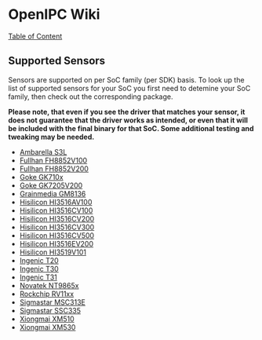 # OpenIPC Wiki
[Table of Content](../README.md)

Supported Sensors
-----------------

Sensors are supported on per SoC family (per SDK) basis.
To look up the list of supported sensors for your SoC you first need to detemine your SoC family, then check out the corresponding package.

__Please note, that even if you see the driver that matches your sensor, it does not guarantee that the driver works as intended, 
or even that it will be included with the final binary for that SoC. Some additional testing and tweaking may be needed.__

- [Ambarella S3L](https://github.com/OpenIPC/firmware/tree/master/general/package/ambarella-osdrv-s3l/files/sensor)
- [Fullhan FH8852V100](https://github.com/OpenIPC/firmware/tree/master/general/package/fullhan-osdrv-fh8852v100/files/sensor)
- [Fullhan FH8852V200](https://github.com/OpenIPC/firmware/tree/master/general/package/fullhan-osdrv-fh8852v200/files/sensor)
- [Goke GK710x](https://github.com/OpenIPC/firmware/tree/master/general/package/goke-osdrv-gk710x/files/sensor)
- [Goke GK7205V200](https://github.com/OpenIPC/firmware/tree/master/general/package/goke-osdrv-gk7205v200/files/sensor)
- [Grainmedia GM8136](https://github.com/OpenIPC/firmware/tree/master/general/package/grainmedia-osdrv-gm8136/files/sensor)
- [Hisilicon HI3516AV100](https://github.com/OpenIPC/firmware/tree/master/general/package/hisilicon-osdrv-hi3516av100/files/sensor)
- [Hisilicon HI3516CV100](https://github.com/OpenIPC/firmware/tree/master/general/package/hisilicon-osdrv-hi3516cv100/files/sensor)
- [Hisilicon HI3516CV200](https://github.com/OpenIPC/firmware/tree/master/general/package/hisilicon-osdrv-hi3516cv200/files/sensor)
- [Hisilicon HI3516CV300](https://github.com/OpenIPC/firmware/tree/master/general/package/hisilicon-osdrv-hi3516cv300/files/sensor)
- [Hisilicon HI3516CV500](https://github.com/OpenIPC/firmware/tree/master/general/package/hisilicon-osdrv-hi3516cv500/files/sensor)
- [Hisilicon HI3516EV200](https://github.com/OpenIPC/firmware/tree/master/general/package/hisilicon-osdrv-hi3516ev200/files/sensor)
- [Hisilicon HI3519V101](https://github.com/OpenIPC/firmware/tree/master/general/package/hisilicon-osdrv-hi3519v101/files/sensor)
- [Ingenic T20](https://github.com/OpenIPC/firmware/tree/master/general/package/ingenic-osdrv-t20/files/kmod)
- [Ingenic T30](https://github.com/OpenIPC/firmware/tree/master/general/package/ingenic-osdrv-t30/files/kmod)
- [Ingenic T31](https://github.com/OpenIPC/firmware/tree/master/general/package/ingenic-osdrv-t31/files/kmod)
- [Novatek NT9865x](https://github.com/OpenIPC/firmware/tree/master/general/package/novatek-osdrv-nt9856x/files/sensor)
- [Rockchip RV11xx](https://github.com/OpenIPC/firmware/tree/master/general/package/rockchip-osdrv-rv11xx/files/sensor)
- [Sigmastar MSC313E](https://github.com/OpenIPC/firmware/tree/master/general/package/sigmastar-osdrv-msc313e/files/sensor)
- [Sigmastar SSC335](https://github.com/OpenIPC/firmware/tree/master/general/package/sigmastar-osdrv-ssc335/files/sensor)
- [Xiongmai XM510](https://github.com/OpenIPC/firmware/tree/master/general/package/xiongmai-osdrv-xm510/files/sensor)
- [Xiongmai XM530](https://github.com/OpenIPC/firmware/tree/master/general/package/xiongmai-osdrv-xm530/files/sensor)
